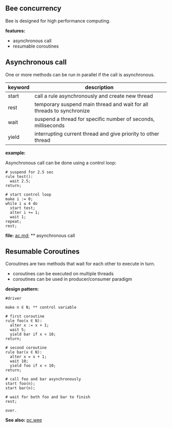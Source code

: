 ## Bee concurrency

Bee is designed for high performance computing.

**features:**

* asynchronous call
* resumable coroutines 

## Asynchronous call

One or more methods can be run in parallel if the call is asynchronous.

keyword | description
--------|----------------------------------------------------------------------
start   | call a rule asynchronously and create new thread
rest    | temporary suspend main thread and wait for all threads to synchronize
wait    | suspend a thread for specific number of seconds, milliseconds
yield   | interrupting current thread and give priority to other thread

**example:**

Asynchronous call can be done using a control loop:

```# suspend for 2.5 sec
rule test():
  wait 2.5;
return;
# start control loop
make i := 0; 
while i ≤ 4 do
  start test;
  alter i += 1;
  wait 1;
repeat;
rest;
```

**file:** [ac.md](demo/ac.md); **  asynchronous call

## Resumable Coroutines 

Coroutines are two methods that wait for each other to execute in turn.

* coroutines can be executed on multiple threads
* coroutines can be used in producer/consumer paradigm

**design pattern:**

```
#driver

make n ∈ N; ** control variable
# first coroutine
rule foo(x ∈ N):
  alter x := x + 1;
  wait 5;
  yield bar if x < 10;
return;
# second coroutine
rule bar(x ∈ N):
  alter x = x + 1;
  wait 10;
  yield foo if x < 10;
return;
# call foo and bar asynchronously
start foo(n);
start bar(n);
# wait for both foo and bar to finish
rest;

over.
``` 

**See also:** [pc.wee](../demo/pc.wee)
